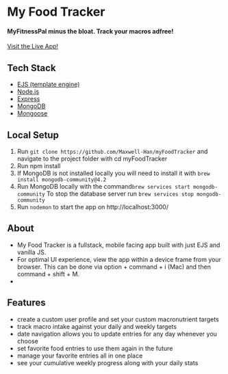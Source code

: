 # My Food Tracker

#### MyFitnessPal minus the bloat.  Track your macros adfree!
[Visit the Live App!](https://foodtrackertest.herokuapp.com/)

## Tech Stack
- [EJS (template engine)](https://ejs.co/)
- [Node.js](https://nodejs.org/en/)
- [Express](http://expressjs.com/)
- [MongoDB](https://www.mongodb.com/)
- [Mongoose](https://www.mongoosejs.com/)

## Local Setup

1. Run `git clone https://github.com/Maxwell-Han/myFoodTracker` and navigate to the project folder with cd myFoodTracker
2. Run npm install
3. If MongoDB is not installed locally you will need to install it with `brew install mongodb-community@4.2`
4. Run MongoDB locally with the command`brew services start mongodb-community` To stop the database server run `brew services stop mongodb-community`
5. Run `nodemon` to start the app on http://localhost:3000/


## About
- My Food Tracker is a fullstack, mobile facing app built with just EJS and vanilla JS.
- For optimal UI experience, view the app within a device frame from your browser.  This can be done via option + command + i (Mac) and then command + shift + M.
-
## Features
- create a custom user profile and set your custom macronutrient targets
- track macro intake against your daily and weekly targets
- date navigation allows you to update entries for any day whenever you choose
- set favorite food entries to use them again in the future
- manage your favorite entries all in one place
- see your cumulative weekly progress along with your daily stats



